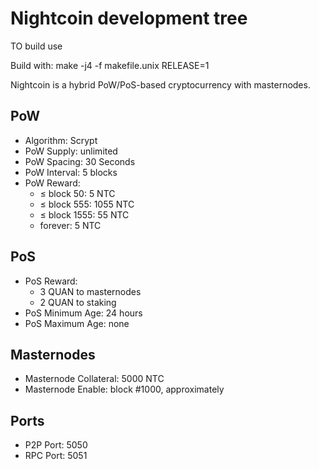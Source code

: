 # Nightcoin development tree

TO build use

Build with:  make -j4 -f makefile.unix RELEASE=1

Nightcoin is a hybrid PoW/PoS-based cryptocurrency with masternodes.

## PoW
* Algorithm: Scrypt
* PoW Supply: unlimited
* PoW Spacing: 30 Seconds
* PoW Interval: 5 blocks 
* PoW Reward:
    * &le; block 50: 5 NTC
    * &le; block 555: 1055 NTC
    * &le; block 1555: 55 NTC
    * forever:  5 NTC

## PoS
* PoS Reward:
    * 3 QUAN to masternodes
    * 2 QUAN to staking
* PoS Minimum Age: 24 hours
* PoS Maximum Age: none

## Masternodes
* Masternode Collateral: 5000 NTC
* Masternode Enable:  block #1000, approximately

## Ports
* P2P Port: 5050
* RPC Port: 5051
